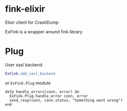 # fink-elixir
Elixir client for CrashDump

ExFink is a wrapper around fink library

Plug
====

User sasl backend

```erlang
ExFink.add_sasl_backend
```

or `ExFink.Plug` module

```
defp handle_errors(conn, error) do
  ExFink.Plug.handle_error conn, error
  send_resp(conn, conn.status, "Something went wrong")
end
```
